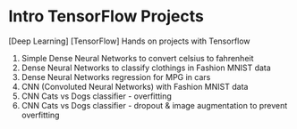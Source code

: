 # Intro TensorFlow Projects

[Deep Learning] [TensorFlow] Hands on projects with Tensorflow

1. Simple Dense Neural Networks to convert celsius to fahrenheit
2. Dense Neural Networks to classify clothings in Fashion MNIST data
3. Dense Neural Networks regression for MPG in cars
4. CNN (Convoluted Neural Networks) with Fashion MNIST data
5. CNN Cats vs Dogs classifier - overfitting
6. CNN Cats vs Dogs classifier - dropout & image augmentation to prevent overfitting
